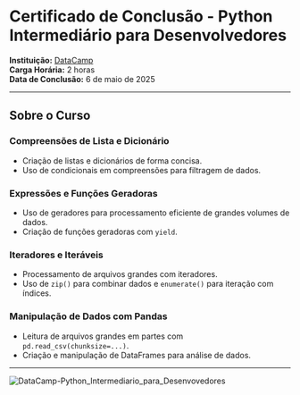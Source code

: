 # Certificado de Conclusão - Python Intermediário para Desenvolvedores

**Instituição:** [DataCamp](https://www.datacamp.com)  
**Carga Horária:** 2 horas  
**Data de Conclusão:** 6 de maio de 2025  

---

## Sobre o Curso

### Compreensões de Lista e Dicionário

- Criação de listas e dicionários de forma concisa.
- Uso de condicionais em compreensões para filtragem de dados.

### Expressões e Funções Geradoras

- Uso de geradores para processamento eficiente de grandes volumes de dados.
- Criação de funções geradoras com `yield`.

### Iteradores e Iteráveis

- Processamento de arquivos grandes com iteradores.
- Uso de `zip()` para combinar dados e `enumerate()` para iteração com índices.

### Manipulação de Dados com Pandas

- Leitura de arquivos grandes em partes com `pd.read_csv(chunksize=...)`.
- Criação e manipulação de DataFrames para análise de dados.

---

![DataCamp-Python_Intermediario_para_Desenvovedores](https://github.com/user-attachments/assets/04340efb-1245-4db8-8b3e-ab23421b22e4)
